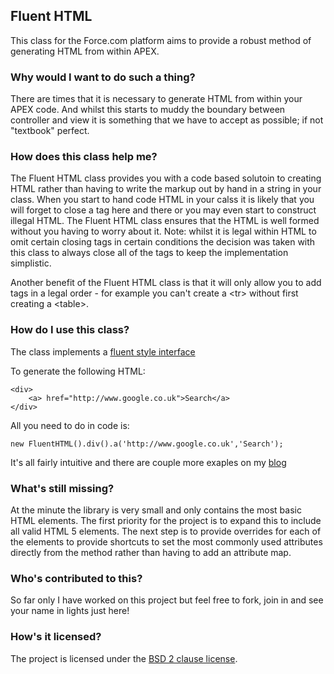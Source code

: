 ## Fluent HTML

This class for the Force.com platform aims to provide a robust method of generating HTML from within APEX.

### Why would I want to do such a thing?

There are times that it is necessary to generate HTML from within your APEX code.  And whilst this starts to muddy the boundary between controller and view it is something that we have to accept as possible; if not "textbook" perfect.  

### How does this class help me?

The Fluent HTML class provides you with a code based solutoin to creating HTML rather than having to write the markup out by hand in a string in your class.  When you start to hand code HTML in your calss it is likely that you will forget to close a tag here and there or you may even start to construct illegal HTML.  The Fluent HTML class ensures that the HTML is well formed without you having to worry about it. Note: whilst it is legal within HTML to omit certain closing tags in certain conditions the decision was taken with this class to always close all of the tags to keep the implementation simplistic.

Another benefit of the Fluent HTML class is that it will only allow you to add tags in a legal order - for example you can't create a &lt;tr&gt; without first creating a &lt;table&gt;.

### How do I use this class?

The class implements a [fluent style interface](http://en.wikipedia.org/wiki/Fluent_interface) 

To generate the following HTML:

    <div>
        <a> href="http://www.google.co.uk">Search</a>
    </div>
    
All you need to do in code is:

    new FluentHTML().div().a('http://www.google.co.uk','Search');

It's all fairly intuitive and there are couple more exaples on my [blog](http://smgoodyear.com/2011/06/16/generating-html-from-within-apex/)

### What's still missing?

At the minute the library is very small and only contains the most basic HTML elements.  The first priority for the project is to expand this to include all valid HTML 5 elements.  The next step is to provide overrides for each of the elements to provide shortcuts to set the most commonly used attributes directly from the method rather than having to add an attribute map.

### Who's contributed to this?

So far only I have worked on this project but feel free to fork, join in and see your name in lights just here!

### How's it licensed?

The project is licensed under the [BSD 2 clause license](http://www.opensource.org/licenses/bsd-license.php).